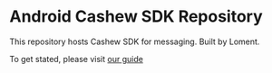 # Android Cashew SDK Repository

This repository hosts Cashew SDK for messaging. Built by Loment.

To get stated, please visit [our guide](https://github.com/Loment/sdk-cashew-android/wiki)
